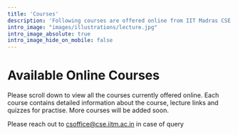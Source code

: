 ```yaml
---
title: 'Courses'
description: 'Following courses are offered online from IIT Madras CSE Dept'
intro_image: "images/illustrations/lecture.jpg"
intro_image_absolute: true
intro_image_hide_on_mobile: false
---
```


# Available Online Courses

Please scroll down to view all the courses currently offered online. Each course contains detailed information about the course, lecture links and quizzes for practise. More courses will be added soon. 

Please reach out to [csoffice@cse.iitm.ac.in](mailto:csoffice@cse.iitm.ac.in) in case of query
